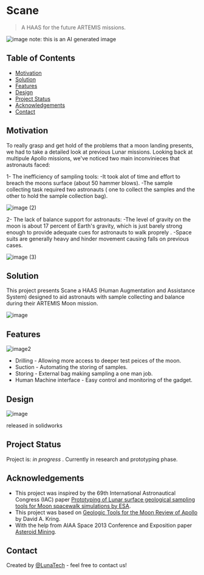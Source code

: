 # Scane
> A HAAS for the future ARTEMIS missions.

![image](https://user-images.githubusercontent.com/76494996/208182380-aa39f63d-af44-4096-9dbd-bd90fdef66b8.png)
note: this is an AI generated image

## Table of Contents
* [Motivation](#Motivation)
* [Solution](#Solution)
* [Features](#features)
* [Design](#design)
* [Project Status](#project-status)
* [Acknowledgements](#acknowledgements)
* [Contact](#contact)



## Motivation
To really grasp and get hold of the problems that a moon landing presents, we had to take a detailed look at previous Lunar missions.
Looking back at multipule Apollo missions, we've noticed two main inconvinieces that astronauts faced: 

1- The inefficiency of sampling tools: -It took alot of time and effort to breach the moons surface (about 50 hammer blows).
				       -The sample collecting task required two astronauts ( one to collect the samples and the other to hold the sample collection bag).

![image (2)](https://user-images.githubusercontent.com/76494996/208190415-f0698917-8b26-48ba-ab5c-e5733be1a1ad.png)



2- The lack of balance support for astronauts: -The level of gravity on the moon is about 17 percent of Earth's gravity, which is just barely strong enough to provide adequate cues for astronauts to walk proprely .
					       -Space suits are generally heavy and hinder movement causing falls on previous cases.
            
![image (3)](https://user-images.githubusercontent.com/76494996/208190457-fbc68500-92e0-459b-b15c-0f2184c09f3d.png)


## Solution
This project presents Scane a HAAS (Human Augmentation and  Assistance System) designed to aid astronauts with sample collecting and balance during their ARTEMIS Moon mission.


![image](https://user-images.githubusercontent.com/76494996/208182262-f5ec6f55-9304-4621-b6a8-80363424379b.png)




## Features
![image2](https://user-images.githubusercontent.com/120517910/208179900-75ecd049-0265-4924-8715-8b961d237f10.png)
- Drilling - Allowing more access to deeper test peices of the moon.
- Suction - Automating the storing of samples.
- Storing - External bag making sampling a one man job.
- Human Machine interface - Easy control and monitoring of the gadget.


## Design
![image](https://user-images.githubusercontent.com/76494996/208192187-f507910f-2e71-4ff5-9509-157c3e7ef184.png)

released in solidworks

## Project Status
Project is: _in progress_ . Currently in research and prototyping phase.


## Acknowledgements

- This project was inspired by the 69th International Astronautical Congress (IAC) paper [Prototyping of Lunar surface geological sampling tools for Moon spacewalk simulations by ESA](https://www.researchgate.net/publication/328654914).
- This project was based on [Geologic Tools for the Moon
Review of Apollo](https://www.lpi.usra.edu/science/kring/lunar_exploration/geologicTools.pdf) by David A. Kring.
- With the help from AIAA Space 2013 Conference and Exposition paper [Asteroid Mining](https://www.researchgate.net/publication/282980645).


## Contact
Created by [@LunaTech](https://github.com/AmineRomdhane) - feel free to contact us!
